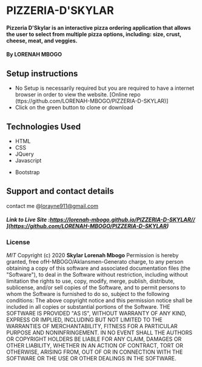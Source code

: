 # PIZZERIA-D'SKYLAR
#### Pizzeria D'Skylar is an interactive pizza ordering application that allows the user to select from multiple pizza options, including: size, crust, cheese, meat, and veggies.
#### By **LORENAH MBOGO**





## Setup instructions
*  No Setup is necessarily required but you are required to have a internet browser in order to view the website.  [Online repo (ttps://github.com/LORENAH-MBOGO/PIZZERIA-D-SKYLAR)]
* Click on the green button to clone or download


## Technologies Used
* HTML
* CSS
* JQuery
* Javascript
+ Bootstrap

## Support and contact details
contact me @lorayne911@gmail.com

##### Link to Live Site :https://lorenah-mbogo.github.io/PIZZERIA-D-SKYLAR// ](https://github.com/LORENAH-MBOGO/PIZZERIA-D-SKYLAR)

### License
*MIT*
Copyright (c) 2020 **Skylar Lorenah Mbogo**
Permission is hereby granted, free ofH-MBOGO/Aklansmen-Generato charge, to any person obtaining a copy of this software and associated documentation files (the "Software"), to deal in the Software without restriction, including without limitation the rights to use, copy, modify, merge, publish, distribute, sublicense, and/or sell copies of the Software, and to permit persons to whom the Software is furnished to do so, subject to the following conditions:
The above copyright notice and this permission notice shall be included in all copies or substantial portions of the Software.
THE SOFTWARE IS PROVIDED "AS IS", WITHOUT WARRANTY OF ANY KIND, EXPRESS OR IMPLIED, INCLUDING BUT NOT LIMITED TO THE WARRANTIES OF MERCHANTABILITY, FITNESS FOR A PARTICULAR PURPOSE AND NONINFRINGEMENT. IN NO EVENT SHALL THE AUTHORS OR COPYRIGHT HOLDERS BE LIABLE FOR ANY CLAIM, DAMAGES OR OTHER LIABILITY, WHETHER IN AN ACTION OF CONTRACT, TORT OR OTHERWISE, ARISING FROM, OUT OF OR IN CONNECTION WITH THE SOFTWARE OR THE USE OR OTHER DEALINGS IN THE SOFTWARE.


